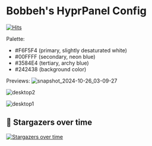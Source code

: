 # Bobbeh's HyprPanel Config
[![Hits](https://hits.seeyoufarm.com/api/count/incr/badge.svg?url=https%3A%2F%2Fgithub.com%2Fbdelucia%2FHyprPanel-Config-Files&count_bg=%2379C83D&title_bg=%23555555&icon=&icon_color=%23E7E7E7&title=hits&edge_flat=false)](https://hits.seeyoufarm.com)

Palette:
- #F6F5F4 (primary, slightly desaturated white)
- #00FFFF (secondary, neon blue)
- #3584E4 (tertiary, archy blue)
- #242438 (background color)

Previews:
![snapshot_2024-10-26_03-09-27](https://github.com/user-attachments/assets/abeb8442-7821-4f22-b2be-188e00f3d68f)

![desktop2](https://github.com/user-attachments/assets/b49f9bc1-f07e-406e-ae68-0c76992b2237)

![desktop1](https://github.com/user-attachments/assets/568e4141-3910-42a1-ba1c-e07423ae7bbf)

## 🌟 Stargazers over time

[![Stargazers over time](https://chart.yhype.me/github/repository-star/v1/878857869.svg)](https://yhype.me?utm_source=github&utm_medium=bdelucia-hyprpanel-config-files&utm_content=chart-repository-star-cumulative)

